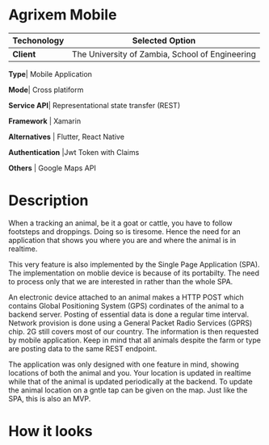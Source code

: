 # Agrixem Mobile

Techonology | Selected Option
------------ | -------------
**Client** |The University of Zambia, School of Engineering

**Type**| Mobile Application

**Mode**| Cross platiform

**Service API**|  Representational state transfer (REST)

**Framework** | Xamarin

**Alternatives** | Flutter, React Native

**Authentication** |Jwt Token with Claims

**Others** | Google Maps API

# Description
When a tracking an animal, be it a goat or cattle, you have to follow footsteps and droppings. Doing so is tiresome.
Hence the need for an application that shows you where you are and where the animal is in realtime.

This very feature is also implemented by the Single Page Application (SPA). The implementation on moblie device is because of its portabilty. The need to process only that we are interested in rather than the whole SPA.

An electronic device attached to an animal makes a HTTP POST which contains Global Positioning System (GPS) cordinates of the animal to a backend server. Posting of essential data is done a regular time interval. Network provision is done using a General Packet Radio Services (GPRS) chip. 2G still covers most of our country. The information is then requested by mobile application. Keep in mind that all animals despite the farm or type are posting data to the same REST endpoint. 

The application was only designed with one feature in mind, showing locations of both the animal and you. Your location is updated in realtime while that of the animal is updated periodically at the backend. To update the animal location on a gntle tap can be given on the map. Just like the SPA, this is also an MVP.

# How it looks
